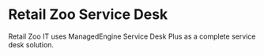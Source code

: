  <!---
* `mkdocs new [dir-name]` - Create a new project.
* `mkdocs serve` - Start the live-reloading docs server.
* `mkdocs build` - Build the documentation site.
* `mkdocs -h` - Print help message and exit.


## Project layout

    mkdocs.yml    # The configuration file.
    docs/
        index.md  # The documentation homepage.
        ...       # Other markdown pages, images and other files.
--->

# Retail Zoo Service Desk 

Retail Zoo IT uses ManagedEngine Service Desk Plus as a complete service desk solution. 






